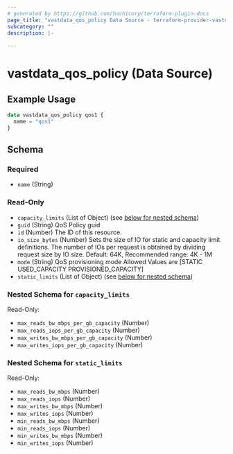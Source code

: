 ```yaml
---
# generated by https://github.com/hashicorp/terraform-plugin-docs
page_title: "vastdata_qos_policy Data Source - terraform-provider-vastdata"
subcategory: ""
description: |-
  
---
```


# vastdata_qos_policy (Data Source)



## Example Usage

```terraform
data vastdata_qos_policy qos1 {
  name = "qos1"
}
```

<!-- schema generated by tfplugindocs -->
## Schema

### Required

- `name` (String)

### Read-Only

- `capacity_limits` (List of Object) (see [below for nested schema](#nestedatt--capacity_limits))
- `guid` (String) QoS Policy guid
- `id` (Number) The ID of this resource.
- `io_size_bytes` (Number) Sets the size of IO for static and capacity limit definitions. The number of IOs per request is obtained by dividing request size by IO size. Default: 64K, Recommended range: 4K - 1M
- `mode` (String) QoS provisioning mode Allowed Values are [STATIC USED_CAPACITY PROVISIONED_CAPACITY]
- `static_limits` (List of Object) (see [below for nested schema](#nestedatt--static_limits))

<a id="nestedatt--capacity_limits"></a>
### Nested Schema for `capacity_limits`

Read-Only:

- `max_reads_bw_mbps_per_gb_capacity` (Number)
- `max_reads_iops_per_gb_capacity` (Number)
- `max_writes_bw_mbps_per_gb_capacity` (Number)
- `max_writes_iops_per_gb_capacity` (Number)


<a id="nestedatt--static_limits"></a>
### Nested Schema for `static_limits`

Read-Only:

- `max_reads_bw_mbps` (Number)
- `max_reads_iops` (Number)
- `max_writes_bw_mbps` (Number)
- `max_writes_iops` (Number)
- `min_reads_bw_mbps` (Number)
- `min_reads_iops` (Number)
- `min_writes_bw_mbps` (Number)
- `min_writes_iops` (Number)
